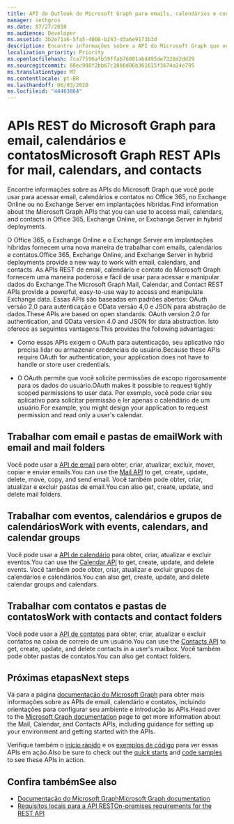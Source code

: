 ```yaml
---
title: API do Outlook do Microsoft Graph para emails, calendários e contatos
manager: sethgros
ms.date: 07/27/2018
ms.audience: Developer
ms.assetid: 3b2e71a6-5fa5-4008-b243-d3a6e9173b3d
description: Encontre informações sobre a API do Microsoft Graph que você pode usar para acessar email, calendários e contatos no Office 365 ou no Exchange Online.
localization_priority: Priority
ms.openlocfilehash: 7ca77596afb59ffab76001abd495de7328d2dd29
ms.sourcegitcommit: 88ec988f2bb67c1866d06b361615f3674a24e795
ms.translationtype: MT
ms.contentlocale: pt-BR
ms.lasthandoff: 06/03/2020
ms.locfileid: "44463864"
---
```

# <a name="microsoft-graph-rest-apis-for-mail-calendars-and-contacts"></a><span data-ttu-id="8a65b-103">APIs REST do Microsoft Graph para email, calendários e contatos</span><span class="sxs-lookup"><span data-stu-id="8a65b-103">Microsoft Graph REST APIs for mail, calendars, and contacts</span></span>

<span data-ttu-id="8a65b-104">Encontre informações sobre as APIs do Microsoft Graph que você pode usar para acessar email, calendários e contatos no Office 365, no Exchange Online ou no Exchange Server em implantações híbridas.</span><span class="sxs-lookup"><span data-stu-id="8a65b-104">Find information about the Microsoft Graph APIs that you can use to access mail, calendars, and contacts in Office 365, Exchange Online, or Exchange Server in hybrid deployments.</span></span>

<span data-ttu-id="8a65b-105">O Office 365, o Exchange Online e o Exchange Server em implantações híbridas fornecem uma nova maneira de trabalhar com emails, calendários e contatos.</span><span class="sxs-lookup"><span data-stu-id="8a65b-105">Office 365, Exchange Online, and Exchange Server in hybrid deployments provide a new way to work with email, calendars, and contacts.</span></span> <span data-ttu-id="8a65b-106">As APIs REST de email, calendário e contato do Microsoft Graph fornecem uma maneira poderosa e fácil de usar para acessar e manipular dados do Exchange.</span><span class="sxs-lookup"><span data-stu-id="8a65b-106">The Microsoft Graph Mail, Calendar, and Contact REST APIs provide a powerful, easy-to-use way to access and manipulate Exchange data.</span></span> <span data-ttu-id="8a65b-107">Essas APIs são baseadas em padrões abertos: OAuth versão 2,0 para autenticação e OData versão 4,0 e JSON para abstração de dados.</span><span class="sxs-lookup"><span data-stu-id="8a65b-107">These APIs are based on open standards: OAuth version 2.0 for authentication, and OData version 4.0 and JSON for data abstraction.</span></span> <span data-ttu-id="8a65b-108">Isto oferece as seguintes vantagens:</span><span class="sxs-lookup"><span data-stu-id="8a65b-108">This provides the following advantages:</span></span>

- <span data-ttu-id="8a65b-109">Como essas APIs exigem o OAuth para autenticação, seu aplicativo não precisa lidar ou armazenar credenciais do usuário.</span><span class="sxs-lookup"><span data-stu-id="8a65b-109">Because these APIs require OAuth for authentication, your application does not have to handle or store user credentials.</span></span>

- <span data-ttu-id="8a65b-110">O OAuth permite que você solicite permissões de escopo rigorosamente para os dados do usuário.</span><span class="sxs-lookup"><span data-stu-id="8a65b-110">OAuth makes it possible to request tightly scoped permissions to user data.</span></span> <span data-ttu-id="8a65b-111">Por exemplo, você pode criar seu aplicativo para solicitar permissão e ler apenas o calendário de um usuário.</span><span class="sxs-lookup"><span data-stu-id="8a65b-111">For example, you might design your application to request permission and read only a user's calendar.</span></span>

## <a name="work-with-email-and-mail-folders"></a><span data-ttu-id="8a65b-112">Trabalhar com email e pastas de email</span><span class="sxs-lookup"><span data-stu-id="8a65b-112">Work with email and mail folders</span></span>

<span data-ttu-id="8a65b-113">Você pode usar a [API de email](https://developer.microsoft.com/graph/docs/concepts/outlook-mail-concept-overview) para obter, criar, atualizar, excluir, mover, copiar e enviar emails.</span><span class="sxs-lookup"><span data-stu-id="8a65b-113">You can use the [Mail API](https://developer.microsoft.com/graph/docs/concepts/outlook-mail-concept-overview) to get, create, update, delete, move, copy, and send email.</span></span> <span data-ttu-id="8a65b-114">Você também pode obter, criar, atualizar e excluir pastas de email.</span><span class="sxs-lookup"><span data-stu-id="8a65b-114">You can also get, create, update, and delete mail folders.</span></span> 
  
## <a name="work-with-events-calendars-and-calendar-groups"></a><span data-ttu-id="8a65b-115">Trabalhar com eventos, calendários e grupos de calendários</span><span class="sxs-lookup"><span data-stu-id="8a65b-115">Work with events, calendars, and calendar groups</span></span>

<span data-ttu-id="8a65b-116">Você pode usar a [API de calendário](https://developer.microsoft.com/graph/docs/concepts/outlook-calendar-concept-overview) para obter, criar, atualizar e excluir eventos.</span><span class="sxs-lookup"><span data-stu-id="8a65b-116">You can use the [Calendar API](https://developer.microsoft.com/graph/docs/concepts/outlook-calendar-concept-overview) to get, create, update, and delete events.</span></span> <span data-ttu-id="8a65b-117">Você também pode obter, criar, atualizar e excluir grupos de calendários e calendários.</span><span class="sxs-lookup"><span data-stu-id="8a65b-117">You can also get, create, update, and delete calendar groups and calendars.</span></span> 
  
## <a name="work-with-contacts-and-contact-folders"></a><span data-ttu-id="8a65b-118">Trabalhar com contatos e pastas de contatos</span><span class="sxs-lookup"><span data-stu-id="8a65b-118">Work with contacts and contact folders</span></span>

<span data-ttu-id="8a65b-119">Você pode usar a [API de contatos](https://developer.microsoft.com/graph/docs/concepts/outlook-contacts-concept-overview) para obter, criar, atualizar e excluir contatos na caixa de correio de um usuário.</span><span class="sxs-lookup"><span data-stu-id="8a65b-119">You can use the [Contacts API](https://developer.microsoft.com/graph/docs/concepts/outlook-contacts-concept-overview) to get, create, update, and delete contacts in a user's mailbox.</span></span> <span data-ttu-id="8a65b-120">Você também pode obter pastas de contatos.</span><span class="sxs-lookup"><span data-stu-id="8a65b-120">You can also get contact folders.</span></span> 
  
## <a name="next-steps"></a><span data-ttu-id="8a65b-121">Próximas etapas</span><span class="sxs-lookup"><span data-stu-id="8a65b-121">Next steps</span></span>

<span data-ttu-id="8a65b-122">Vá para a página [documentação do Microsoft Graph](https://developer.microsoft.com/graph/docs/concepts/overview) para obter mais informações sobre as APIs de email, calendário e contatos, incluindo orientações para configurar seu ambiente e introdução às APIs.</span><span class="sxs-lookup"><span data-stu-id="8a65b-122">Head over to the [Microsoft Graph documentation](https://developer.microsoft.com/graph/docs/concepts/overview) page to get more information about the Mail, Calendar, and Contacts APIs, including guidance for setting up your environment and getting started with the APIs.</span></span> 

<span data-ttu-id="8a65b-123">Verifique também o [início rápido](https://developer.microsoft.com/graph/quick-start) e os [exemplos de código](https://developer.microsoft.com/office/gallery/?filterBy=Samples,Microsoft%20Graph) para ver essas APIs em ação.</span><span class="sxs-lookup"><span data-stu-id="8a65b-123">Also be sure to check out the [quick starts](https://developer.microsoft.com/graph/quick-start) and [code samples](https://developer.microsoft.com/office/gallery/?filterBy=Samples,Microsoft%20Graph) to see these APIs in action.</span></span> 
  
## <a name="see-also"></a><span data-ttu-id="8a65b-124">Confira também</span><span class="sxs-lookup"><span data-stu-id="8a65b-124">See also</span></span>

- [<span data-ttu-id="8a65b-125">Documentação do Microsoft Graph</span><span class="sxs-lookup"><span data-stu-id="8a65b-125">Microsoft Graph documentation</span></span>](https://developer.microsoft.com/graph/docs/concepts/overview)   
- [<span data-ttu-id="8a65b-126">Requisitos locais para a API REST</span><span class="sxs-lookup"><span data-stu-id="8a65b-126">On-premises requirements for the REST API</span></span>](https://blogs.technet.microsoft.com/exchange/2016/09/26/on-premises-architectural-requirements-for-the-rest-api)   

